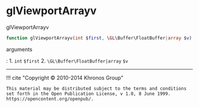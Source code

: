 # glViewportArrayv
glViewportArrayv

```php
function glViewportArrayv(int $first, \GL\Buffer\FloatBuffer|array $v) : void
```

arguments

:    1. `int` `$first` 
    2. `\GL\Buffer\FloatBuffer|array` `$v` 

---
     

!!! cite "Copyright © 2010-2014 Khronos Group"

    This material may be distributed subject to the terms and conditions set forth in the Open Publication License, v 1.0, 8 June 1999. https://opencontent.org/openpub/.